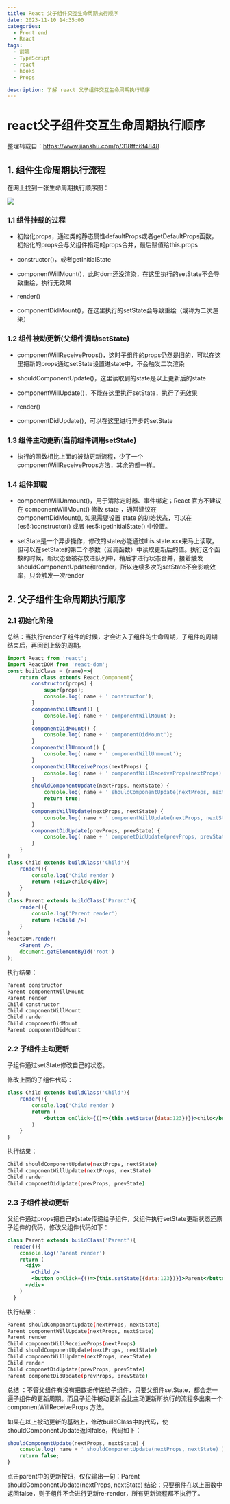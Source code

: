 ```yaml
---
title: React 父子组件交互生命周期执行顺序
date: 2023-11-10 14:35:00
categories:
  - Front end
  - React
tags:
  - 前端
  - TypeScript
  - react
  - hooks
  - Props 

description: 了解 react 父子组件交互生命周期执行顺序
---
```




# react父子组件交互生命周期执行顺序

整理转载自：https://www.jianshu.com/p/318ffc6f4848

## 1. 组件生命周期执行流程

在网上找到一张生命周期执行顺序图：

![](./img/022-react.png)

### 1.1 组件挂载的过程

- 初始化props，通过类的静态属性defaultProps或者getDefaultProps函数，初始化的props会与父组件指定的props合并，最后赋值给this.props

- constructor()，或者getInitialState

- componentWillMount()，此时dom还没渲染，在这里执行的setState不会导致重绘，执行无效果

- render()

- componentDidMount()，在这里执行的setState会导致重绘（或称为二次渲染）

### 1.2 组件被动更新(父组件调动setState)

- componentWillReceiveProps()，这时子组件的props仍然是旧的，可以在这里把新的props通过setState设置进state中，不会触发二次渲染

- shouldComponentUpdate()，这里读取到的state是以上更新后的state

- componentWillUpdate()，不能在这里执行setState，执行了无效果

- render()

- componentDidUpdate()，可以在这里进行异步的setState

### 1.3 组件主动更新(当前组件调用setState)

- 执行的函数相比上面的被动更新流程，少了一个componentWillReceiveProps方法，其余的都一样。

### 1.4 组件卸载

- componentWillUnmount()，用于清除定时器、事件绑定；React 官方不建议在 componentWillMount() 修改 state ，通常建议在 componentDidMount(), 如果需要设置 state 的初始状态，可以在 (es6:)constructor() 或者 (es5:)getInitialState() 中设置。

- setState是一个异步操作，修改的state必能通过this.state.xxx来马上读取，但可以在setState的第二个参数（回调函数）中读取更新后的值。执行这个函数的时候，新状态会被存放进队列中，稍后才进行状态合并，接着触发shouldComponentUpdate和render，所以连续多次的setState不会影响效率，只会触发一次render

## 2. 父子组件生命周期执行顺序

### 2.1 初始化阶段

总结：当执行render子组件的时候，才会进入子组件的生命周期，子组件的周期结束后，再回到上级的周期。

```jsx
import React from 'react';
import ReactDOM from 'react-dom';
const buildClass = (name)=>{
    return class extends React.Component{
        constructor(props) {
            super(props);
            console.log( name + ' constructor');
        }
        componentWillMount() {
            console.log( name + ' componentWillMount');
        }
        componentDidMount() {
            console.log( name + ' componentDidMount');
        }
        componentWillUnmount() {
            console.log( name + ' componentWillUnmount');
        }
        componentWillReceiveProps(nextProps) {
            console.log( name + ' componentWillReceiveProps(nextProps)');
        }
        shouldComponentUpdate(nextProps, nextState) {
            console.log( name + ' shouldComponentUpdate(nextProps, nextState)');
            return true;
        }
        componentWillUpdate(nextProps, nextState) {
            console.log( name + ' componentWillUpdate(nextProps, nextState)');
        }
        componentDidUpdate(prevProps, prevState) {
            console.log( name + ' componetDidUpdate(prevProps, prevState)');
        }
    }
}
class Child extends buildClass('Child'){
    render(){
        console.log('Child render')
        return (<div>child</div>)
    }
}
class Parent extends buildClass('Parent'){
    render(){
        console.log('Parent render')
        return (<Child />)
    }
}
ReactDOM.render(
    <Parent />,
    document.getElementById('root')
);
```

执行结果：

```bash
Parent constructor
Parent componentWillMount
Parent render
Child constructor
Child componentWillMount
Child render
Child componentDidMount
Parent componentDidMount
```

### 2.2 子组件主动更新

子组件通过setState修改自己的状态。

修改上面的子组件代码：

```jsx
class Child extends buildClass('Child'){
    render(){
        console.log('Child render')
        return (
            <button onClick={()=>{this.setState({data:123})}}>child</button>
        )
    }
}
```

执行结果：

```bash
Child shouldComponentUpdate(nextProps, nextState)
Child componentWillUpdate(nextProps, nextState)
Child render
Child componetDidUpdate(prevProps, prevState)
```

### 2.3 子组件被动更新

父组件通过props把自己的state传递给子组件，父组件执行setState更新状态还原子组件的代码，修改父组件代码如下：

```jsx
class Parent extends buildClass('Parent'){
  render(){
    console.log('Parent render')
    return (
      <div>
        <Child />
        <button onClick={()=>{this.setState({data:123})}}>Parent</button>
      </div>
    )
  }
```

执行结果：

```bash
Parent shouldComponentUpdate(nextProps, nextState)
Parent componentWillUpdate(nextProps, nextState)
Parent render
Child componentWillReceiveProps(nextProps)
Child shouldComponentUpdate(nextProps, nextState)
Child componentWillUpdate(nextProps, nextState)
Child render
Child componetDidUpdate(prevProps, prevState)
Parent componetDidUpdate(prevProps, prevState)
```

总结 ：不管父组件有没有把数据传递给子组件，只要父组件setState，都会走一遍子组件的更新周期。而且子组件被动更新会比主动更新所执行的流程多出来一个componentWillReceiveProps 方法。

如果在以上被动更新的基础上，修改buildClass中的代码，使 shouldComponentUpdate返回false，代码如下：

```jsx
shouldComponentUpdate(nextProps, nextState) {
    console.log( name + ' shouldComponentUpdate(nextProps, nextState)');
    return false;
}
```

点击parent中的更新按钮，仅仅输出一句：Parent shouldComponentUpdate(nextProps, nextState)
结论：只要组件在以上函数中返回false，则子组件不会进行更新re-render，所有更新流程都不执行了。












